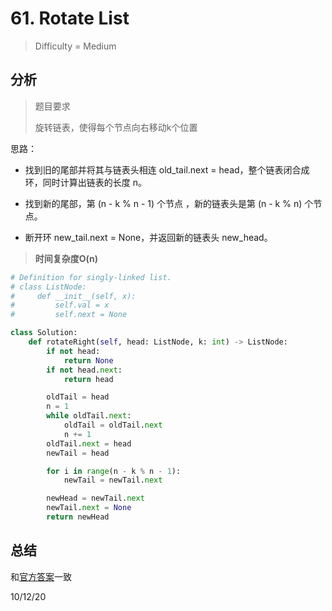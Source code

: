 # 61. Rotate List
> Difficulty = Medium

## 分析

> 题目要求
> 
> 旋转链表，使得每个节点向右移动k个位置

思路：

- 找到旧的尾部并将其与链表头相连 old_tail.next = head，整个链表闭合成环，同时计算出链表的长度 n。

- 找到新的尾部，第 (n - k % n - 1) 个节点 ，新的链表头是第 (n - k % n) 个节点。

- 断开环 new_tail.next = None，并返回新的链表头 new_head。


> **时间复杂度O(n)**

```python
# Definition for singly-linked list.
# class ListNode:
#     def __init__(self, x):
#         self.val = x
#         self.next = None

class Solution:
    def rotateRight(self, head: ListNode, k: int) -> ListNode:
        if not head:
            return None
        if not head.next:
            return head

        oldTail = head
        n = 1
        while oldTail.next:
            oldTail = oldTail.next
            n += 1
        oldTail.next = head
        newTail = head

        for i in range(n - k % n - 1):
            newTail = newTail.next

        newHead = newTail.next
        newTail.next = None
        return newHead
```

## 总结

和[官方答案](https://leetcode-cn.com/problems/rotate-list/solution/xuan-zhuan-lian-biao-by-leetcode/)一致

10/12/20
